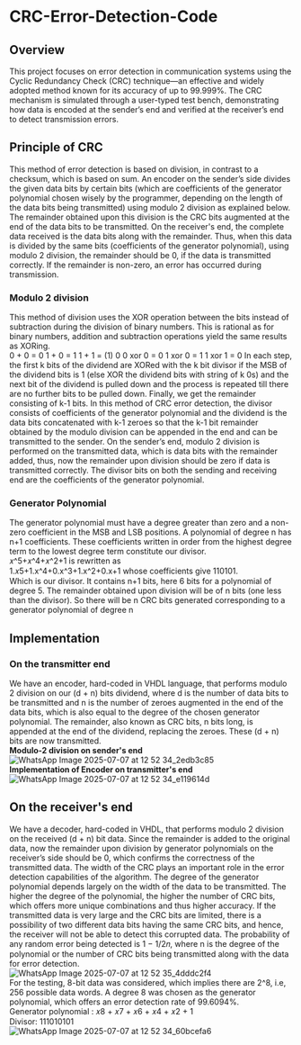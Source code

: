 # CRC-Error-Detection-Code
## Overview
This project focuses on error detection in communication systems using the Cyclic Redundancy Check (CRC) technique—an effective and widely adopted method known for its accuracy of up to 99.999%. The CRC mechanism is simulated through a user-typed test bench, demonstrating how data is encoded at the sender’s end and verified at the receiver’s end to detect transmission errors. 
## Principle of CRC
This method of error detection is based on division, in contrast to a checksum, which is based on sum. An encoder on the sender’s side divides the given data bits by certain bits (which are coefficients of the generator polynomial chosen wisely by the programmer, depending on the length of the data bits being transmitted) using modulo 2 division as explained below. The remainder obtained upon this division is the CRC bits augmented at the end of the data bits to be transmitted. On the receiver's end, the complete data received is the data bits along with the remainder. Thus, when this data is divided by the same bits (coefficients of the generator polynomial), using modulo 2 division, the remainder should be 0, if the data is transmitted correctly. If the remainder is non-zero, an error has occurred during transmission.
### Modulo 2 division
This method of division uses the XOR operation between the bits instead of subtraction during the division of binary numbers. This is rational as for binary numbers, addition and subtraction operations yield the same results as XORing.  
0 + 0 = 0
1 + 0 = 1
1 + 1 = (1) 0
0 xor 0 = 0
1 xor 0 = 1
1 xor 1 = 0
In each step, the first k bits of the dividend are XORed with the k bit divisor if the MSB of the dividend bits is 1 (else XOR the dividend bits with string of k 0s) and the next bit of the dividend is pulled down and the process is repeated till there are no further bits to be pulled down. Finally, we get the remainder consisting of k-1 bits. In this method of CRC error detection, the divisor consists of coefficients of the generator polynomial and the dividend is the data bits concatenated with k-1 zeroes so that the k-1 bit remainder obtained by the modulo division can be appended in the end and can be transmitted to the sender. On the sender’s end, modulo 2 division is performed on the transmitted data, which is data bits with the remainder added, thus, now the remainder upon division should be zero if data is transmitted correctly. The divisor bits on both the sending and receiving end are the coefficients of the generator polynomial.
### Generator Polynomial
 The generator polynomial must have a degree greater than zero and a non-zero
 coefficient in the MSB and LSB positions. A polynomial of degree n has n+1
 coefficients. These coefficients written in order from the highest degree term to the lowest degree term constitute our divisor.  
𝑥^5+𝑥^4+𝑥^2+1 is rewritten as  
1.𝑥5+1.x^4+0.x^3+1.x^2+0.x+1 whose coefficients give 110101.  
Which is our divisor. It contains n+1 bits, here 6 bits for a polynomial of degree 5. The remainder obtained upon division will be of n bits (one less than the divisor). So there will be n CRC bits generated corresponding to a generator polynomial of degree n
## Implementation
### On the transmitter end
We have an encoder, hard-coded in VHDL language, that performs modulo 2 division on our (d + n) bits dividend, where d is the number of data bits to be transmitted and n is the number of zeroes augmented in the end of the data bits, which is also equal to the degree of the chosen generator polynomial. The remainder, also known as CRC bits, n bits long, is appended at the end of the dividend, replacing the zeroes. These (d + n) bits are now transmitted.    
**Modulo-2 division on sender's end**  
![WhatsApp Image 2025-07-07 at 12 52 34_2edb3c85](https://github.com/user-attachments/assets/f106d634-398e-43f0-b51e-490c4045b5f0)    
**Implementation of Encoder on transmitter's end**  
![WhatsApp Image 2025-07-07 at 12 52 34_e119614d](https://github.com/user-attachments/assets/faa3d8ed-b24b-4810-86db-e53941635078)  

## On the receiver's end
We have a decoder, hard-coded in VHDL, that performs modulo 2 division on the
received (d + n) bit data. Since the remainder is added to the original data, now the remainder upon division by generator polynomials on the receiver’s side should be 0, which confirms the correctness of the transmitted data. The width of the CRC plays an important role in the error detection capabilities of the algorithm. The degree of the generator polynomial depends largely on the width of the data to be transmitted. The higher the degree of the polynomial, the higher the number of CRC bits, which offers more unique combinations and thus higher accuracy. If the transmitted data is very large and the CRC bits are limited, there is a possibility of two different data bits having the same CRC bits, and hence, the receiver will not be able to detect this corrupted data. The probability of any random error being detected is 1 − 1/2𝑛, where n is the degree of the polynomial or the number of CRC bits being transmitted along with the data for error detection.  
![WhatsApp Image 2025-07-07 at 12 52 35_4dddc2f4](https://github.com/user-attachments/assets/967f93f1-0d10-4b89-8f76-a02e37c695e8)  
For the testing,  8-bit data was considered, which implies there are 2^8, i.e, 256 possible data words. A degree 8 was chosen as the generator polynomial, which offers an error detection rate of 99.6094%.  
Generator polynomial : 𝑥8 + 𝑥7 + 𝑥6 + 𝑥4 + 𝑥2 + 1  
Divisor: 111010101  
![WhatsApp Image 2025-07-07 at 12 52 34_60bcefa6](https://github.com/user-attachments/assets/059ca1c6-8604-4122-a9b9-11c5bd53f28a)  

